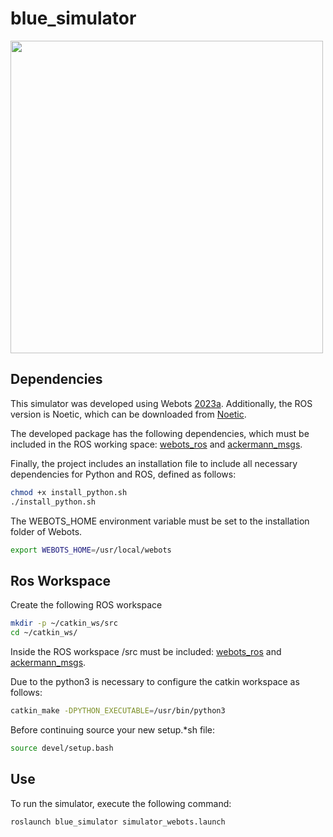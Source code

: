 # blue_simulator

<p float="left">
    <img src="Blue.gif" width="500"  />
 </p>

## Dependencies

This simulator was developed using Webots [2023a](https://github.com/cyberbotics/webots/releases/download/R2023a/webots_2023a_amd64.deb). Additionally, the ROS version is Noetic, which can be downloaded from [Noetic](https://wiki.ros.org/noetic/Installation/Ubuntu).

The developed package has the following dependencies, which must be included in the ROS working space: [webots_ros](https://github.com/cyberbotics/webots_ros.git) and [ackermann_msgs](https://github.com/ros-drivers/ackermann_msgs.git).

Finally, the project includes an installation file to include all necessary dependencies for Python and ROS, defined as follows:

```bash
chmod +x install_python.sh
./install_python.sh
```

The WEBOTS_HOME environment variable must be set to the installation folder of Webots.

```bash
export WEBOTS_HOME=/usr/local/webots
```

## Ros Workspace
Create the following ROS workspace

```bash
mkdir -p ~/catkin_ws/src
cd ~/catkin_ws/
```
Inside the ROS workspace /src must be included:
[webots_ros](https://github.com/cyberbotics/webots_ros.git) and [ackermann_msgs](https://github.com/ros-drivers/ackermann_msgs.git).

Due to the python3 is necessary to configure the catkin workspace as follows:


```bash
catkin_make -DPYTHON_EXECUTABLE=/usr/bin/python3
```
 Before continuing source your new setup.*sh file:

```bash
source devel/setup.bash
```

## Use
To run the simulator, execute the following command:

```bash
roslaunch blue_simulator simulator_webots.launch
```